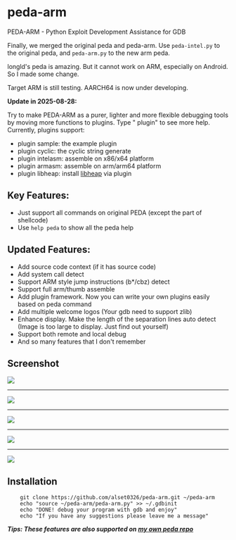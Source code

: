 peda-arm
====

PEDA-ARM - Python Exploit Development Assistance for GDB

Finally, we merged the original peda and peda-arm. Use `peda-intel.py` to the original peda, and `peda-arm.py` to the
new arm peda.

longld's peda is amazing. But it cannot work on ARM, especially on Android. So I made some change.

Target ARM is still testing. AARCH64 is now under developing.

**Update in 2025-08-28:**

Try to make PEDA-ARM as a purer, lighter and more flexible debugging tools by moving more functions to plugins. Type "
plugin" to see more help. Currently, plugins support:

- plugin sample: the example plugin
- plugin cyclic: the cyclic string generate
- plugin intelasm: assemble on x86/x64 platform
- plugin armasm: assemble on arm/arm64 platform
- plugin libheap: install [libheap](https://github.com/cloudburst/libheap) via plugin

## Key Features:

* Just support all commands on original PEDA (except the part of shellcode)
* Use `help peda` to show all the peda help

## Updated Features:

* Add source code context (if it has source code)
* Add system call detect
* Support ARM style jump instructions (b*/cbz) detect
* Support full arm/thumb assemble
* Add plugin framework. Now you can write your own plugins easily based on peda command
* Add multiple welcome logos (Your gdb need to support zlib)
* Enhance display. Make the length of the separation lines auto detect (Image is too large to display. Just find out
  yourself)
* Support both remote and local debug
* And so many features that I don't remember

## Screenshot

![](https://cloud.githubusercontent.com/assets/16704510/23940225/0da3d678-099f-11e7-9625-a48e3d3cc2ff.png)

---

![](https://cloud.githubusercontent.com/assets/16704510/23940248/1ed125cc-099f-11e7-9c58-547078536ad1.png)

---

![](https://cloud.githubusercontent.com/assets/16704510/23940259/244e7950-099f-11e7-9c1f-ef43891b92cc.png)

---

![](https://cloud.githubusercontent.com/assets/16704510/23940267/2e246534-099f-11e7-8321-9031e8499ed1.png)

---

![](https://cloud.githubusercontent.com/assets/16704510/23940278/38fc846e-099f-11e7-8588-547f29c354f6.png)

## Installation

```
    git clone https://github.com/alset0326/peda-arm.git ~/peda-arm
    echo "source ~/peda-arm/peda-arm.py" >> ~/.gdbinit
    echo "DONE! debug your program with gdb and enjoy"
    echo "If you have any suggestions please leave me a message"
```

***Tips: These features are also supported on [my own peda repo](https://github.com/alset0326/peda)***
